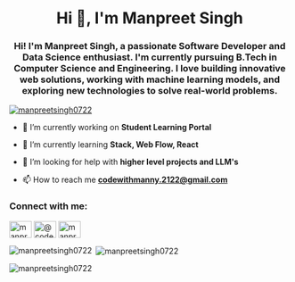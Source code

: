 <h1 align="center">Hi 👋, I'm Manpreet Singh</h1>
<h3 align="center">Hi! I'm Manpreet Singh, a passionate Software Developer and Data Science enthusiast. I'm currently pursuing B.Tech in Computer Science and Engineering. I love building innovative web solutions, working with machine learning models, and exploring new technologies to solve real-world problems.</h3>

<p align="left"> <a href="https://github.com/ryo-ma/github-profile-trophy"><img src="https://github-profile-trophy.vercel.app/?username=manpreetsingh0722" alt="manpreetsingh0722" /></a> </p>

- 🔭 I’m currently working on **Student Learning Portal**

- 🌱 I’m currently learning **Stack, Web Flow, React**

- 🤝 I’m looking for help with **higher level projects and LLM's**

- 📫 How to reach me **codewithmanny.2122@gmail.com**

<h3 align="left">Connect with me:</h3>
<p align="left">
<a href="https://linkedin.com/in/manpreet singh" target="blank"><img align="center" src="https://raw.githubusercontent.com/rahuldkjain/github-profile-readme-generator/master/src/images/icons/Social/linked-in-alt.svg" alt="manpreet singh" height="30" width="40" /></a>
<a href="https://www.hackerrank.com/@codewithmanny_21" target="blank"><img align="center" src="https://raw.githubusercontent.com/rahuldkjain/github-profile-readme-generator/master/src/images/icons/Social/hackerrank.svg" alt="@codewithmanny_21" height="30" width="40" /></a>
<a href="https://www.leetcode.com/manpreet singh" target="blank"><img align="center" src="https://raw.githubusercontent.com/rahuldkjain/github-profile-readme-generator/master/src/images/icons/Social/leet-code.svg" alt="manpreet singh" height="30" width="40" /></a>
</p>


<p><img align="left" src="https://github-readme-stats.vercel.app/api/top-langs?username=manpreetsingh0722&show_icons=true&locale=en&layout=compact" alt="manpreetsingh0722" /></p>

<p>&nbsp;<img align="center" src="https://github-readme-stats.vercel.app/api?username=manpreetsingh0722&show_icons=true&locale=en" alt="manpreetsingh0722" /></p>

<p><img align="center" src="https://github-readme-streak-stats.herokuapp.com/?user=manpreetsingh0722&" alt="manpreetsingh0722" /></p>
